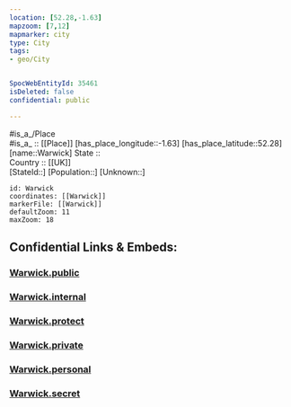 ```yaml
---
location: [52.28,-1.63] 
mapzoom: [7,12] 
mapmarker: city 
type: City
tags:
- geo/City


SpocWebEntityId: 35461
isDeleted: false
confidential: public

---
```

#is_a_/Place  
#is_a_ :: [[Place]] 
[has_place_longitude::-1.63] 
[has_place_latitude::52.28] 
[name::Warwick] 
State ::  
Country :: [[UK]]  
[StateId::] 
[Population::] 
[Unknown::] 


```leaflet
id: Warwick
coordinates: [[Warwick]] 
markerFile: [[Warwick]] 
defaultZoom: 11 
maxZoom: 18
```


## Confidential Links & Embeds: 

### [Warwick.public](/_public/\Earth\Continent\Europe\Europe~North\UK\England\Regions~England\West_Midlands,Region\Warwickshire\cities~Warwickshire\Warwick\cities~WarwickWarwick.public.md) 

### [Warwick.internal](/_internal/\Earth\Continent\Europe\Europe~North\UK\England\Regions~England\West_Midlands,Region\Warwickshire\cities~Warwickshire\Warwick\cities~WarwickWarwick.internal.md) 

### [Warwick.protect](/_protect/\Earth\Continent\Europe\Europe~North\UK\England\Regions~England\West_Midlands,Region\Warwickshire\cities~Warwickshire\Warwick\cities~WarwickWarwick.protect.md) 

### [Warwick.private](/_private/\Earth\Continent\Europe\Europe~North\UK\England\Regions~England\West_Midlands,Region\Warwickshire\cities~Warwickshire\Warwick\cities~WarwickWarwick.private.md) 

### [Warwick.personal](/_personal/\Earth\Continent\Europe\Europe~North\UK\England\Regions~England\West_Midlands,Region\Warwickshire\cities~Warwickshire\Warwick\cities~WarwickWarwick.personal.md) 

### [Warwick.secret](/_secret/\Earth\Continent\Europe\Europe~North\UK\England\Regions~England\West_Midlands,Region\Warwickshire\cities~Warwickshire\Warwick\cities~WarwickWarwick.secret.md)

